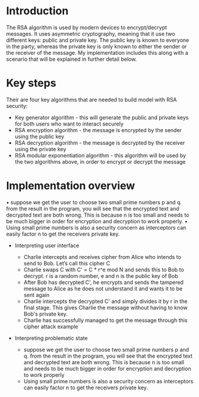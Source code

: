 # Introduction
The RSA algorithm is used by modern devices to encrypt/decrypt messages. It uses asymmetric cryptography, meaning that it use two different keys: public and private key. The public key is known to everyone in the party, whereas the private key is only known to either the sender or the receiver of the message. My implementation includes this along with a scenario that will be explained in further detail below.

# Key steps

Their are four key algorithms that are needed to build model with RSA security:

* Key generator algorithm - this will generate the public and private keys for both users who want to interact securely
* RSA encryption algorithm - the message is encrypted by the sender using the public key
* RSA decryption algorithm - the message is decrypted by the receiver using the private key
* RSA modular exponentiation algorithm - this algorithm will be used by the two algorithms above, in order to encrypt or decrypt the message

# Implementation overview

•	suppose we get the user to choose two small prime numbers p and q. from the result in the program, you will see that the encrypted text and decrypted text are both wrong. This is because n is too small and needs to be much bigger in order for encryption and decryption to work properly.
•	Using small prime numbers is also a security concern as interceptors can easily factor n to get the receivers private key.



* Interpreting user interface
    - Charlie intercepts and receives cipher from Alice who intends to send to Bob. Let’s call this cipher C
    - Charlie swaps C with C' = C * r^e mod N and sends this to Bob to decrypt. r is a random number, e and n is the public key of Bob 
    - After Bob has decrypted C', he encrypts and sends the tampered message to Alice as he does not understand it and wants it to be sent         again
    - Charlie intercepts the decrypted C' and simply divides it by r in the final stage. This gives Charlie the message without having to         know Bob's private key. 
    - Charlie has successfully managed to get the message through this cipher attack example

* Interpreting problematic state
    - suppose we get the user to choose two small prime numbers p and q. from the result in the program, you will see that the encrypted           text and decrypted text are both wrong. This is because n is too small and needs to be much bigger in order for encryption and               decryption to work properly
    -	Using small prime numbers is also a security concern as interceptors can easily factor n to get the receivers private key.


